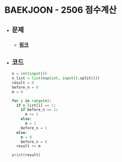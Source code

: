 # BAEKJOON - 2506 점수계산

- ## 문제
  - ### [링크](https://www.acmicpc.net/problem/2506)

- ## 코드
  ```python 
  n = int(input())
  n_list = list(map(int, input().split()))
  result = 0
  before_n = 0
  m = 0

  for i in range(n):
    if n_list[i] == 1:
      if before_n == 1:
        m += 1
      else:
        m = 1
      before_n = 1
    else:
      m = 0
      before_n = 0
    result += m

  print(result)
  ```